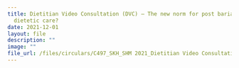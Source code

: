 ```yaml
---
title: Dietitian Video Consultation (DVC) – The new norm for post bariatric
  dietetic care?
date: 2021-12-01
layout: file
description: ""
image: ""
file_url: /files/circulars/C497_SKH_SHM 2021_Dietitian Video Consultation (DVC).pdf
---
```

